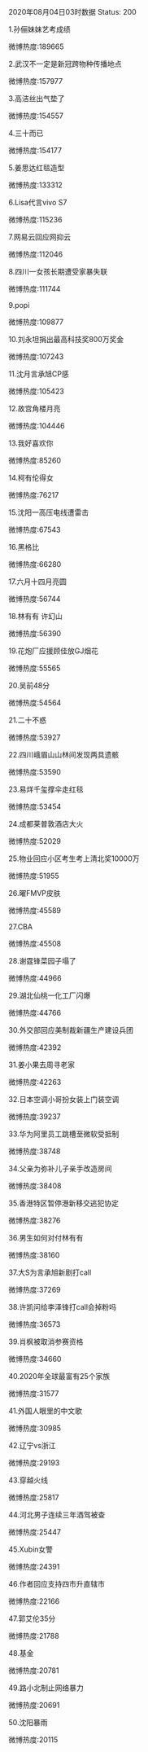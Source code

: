 2020年08月04日03时数据
Status: 200

1.孙俪妹妹艺考成绩

微博热度:189665

2.武汉不一定是新冠跨物种传播地点

微博热度:157977

3.高洁丝出气垫了

微博热度:154557

4.三十而已

微博热度:154177

5.姜思达红毯造型

微博热度:133312

6.Lisa代言vivo S7

微博热度:115236

7.网易云回应网抑云

微博热度:112046

8.四川一女孩长期遭受家暴失联

微博热度:111744

9.popi

微博热度:109877

10.刘永坦捐出最高科技奖800万奖金

微博热度:107243

11.沈月言承旭CP感

微博热度:105423

12.故宫角楼月亮

微博热度:104446

13.我好喜欢你

微博热度:85260

14.柯有伦得女

微博热度:76217

15.沈阳一高压电线遭雷击

微博热度:67543

16.黑格比

微博热度:66280

17.六月十四月亮圆

微博热度:56744

18.林有有 许幻山

微博热度:56390

19.花炮厂应援顾佳放GJ烟花

微博热度:55565

20.吴前48分

微博热度:54564

21.二十不惑

微博热度:53927

22.四川峨眉山山林间发现两具遗骸

微博热度:53590

23.易烊千玺撑伞走红毯

微博热度:53454

24.成都莱普敦酒店大火

微博热度:52029

25.物业回应小区考生考上清北奖10000万

微博热度:51955

26.曜FMVP皮肤

微博热度:45589

27.CBA

微博热度:45508

28.谢霆锋菜园子塌了

微博热度:44966

29.湖北仙桃一化工厂闪爆

微博热度:44766

30.外交部回应美制裁新疆生产建设兵团

微博热度:42392

31.姜小果去周寻老家

微博热度:42263

32.日本空调小哥扮女装上门装空调

微博热度:39237

33.华为阿里员工跳槽至微软受抵制

微博热度:38748

34.父亲为弥补儿子亲手改造房间

微博热度:38408

35.香港特区暂停港新移交逃犯协定

微博热度:38276

36.男生如何对付林有有

微博热度:38160

37.大S为言承旭新剧打call

微博热度:37269

38.许凯问给李泽锋打call会掉粉吗

微博热度:36573

39.肖枫被取消参赛资格

微博热度:34660

40.2020年全球最富有25个家族

微博热度:31577

41.外国人眼里的中文歌

微博热度:30985

42.辽宁vs浙江

微博热度:29193

43.穿越火线

微博热度:25817

44.河北男子连续三年酒驾被查

微博热度:25447

45.Xubin女警

微博热度:24391

46.作者回应支持四市升直辖市

微博热度:22166

47.郭艾伦35分

微博热度:21788

48.基金

微博热度:20781

49.路小北制止网络暴力

微博热度:20691

50.沈阳暴雨

微博热度:20115

